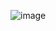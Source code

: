 ![image](https://imgs.search.brave.com/jpCtAZXj6QJqhRNZ57Z5s6N3tcQ0hXvkJsiMJnnmyTE/rs:fit:948:225:1/g:ce/aHR0cHM6Ly90c2Ux/Lm1tLmJpbmcubmV0/L3RoP2lkPU9JUC4z/LXoyc21lRDdkWmcy/d3A1aURfUnlRSGFE/dCZwaWQ9QXBp)
